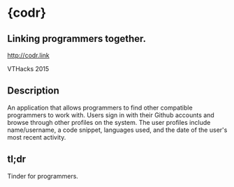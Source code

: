 # {codr}

## Linking programmers together.
http://codr.link

VTHacks 2015

## Description
An application that allows programmers to find other compatible programmers to work with. Users sign in with their Github accounts and browse through other profiles on the system. The user profiles include name/username, a code snippet, languages used, and the date of the user's most recent activity.

## tl;dr
Tinder for programmers.
